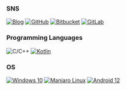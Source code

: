 <!--
### Hi there 👋

业余开发,目前主要写一些简单的GUI程序。

As an amateur, I mainly make simple GUI applications. Most of them are in Chinese only, but if you do have use cases in other languages, I'll be willing to do the i18n works.
-->

### SNS

 [![Blog](https://img.shields.io/badge/博客园-468ed7?logo=rss&logoColor=ffffff&style=flat-square)](https://www.cnblogs.com/winterreisender/)
 [![GitHub](https://img.shields.io/badge/GitHub-181717?logo=github&logoColor=ffffff&style=flat-square)](https://github.com/Winterreisender)
 [![Bitbucket](https://img.shields.io/badge/Bitbucket-2686ff?logo=bitbucket&logoColor=ffffff&style=flat-square)](https://bitbucket.org/winterreisender)
 [![GitLab](https://img.shields.io/badge/GitLab-ffffff?logo=gitlab&logoColor=ffffff&style=flat-square)](https://gitlab.com/Winterreisender) 

### Programming Languages

![C/C++](https://img.shields.io/badge/C%2FC%2B%2B-00599C?logo=cplusplus&logoColor=ffffff&style=flat-square)
[![Kotlin](https://img.shields.io/badge/Kotlin-7F52FF?logo=kotlin&logoColor=ffffff&style=flat-square)](https://www.jetbrains.com/company/brand/)

<!--
![JS](https://img.shields.io/badge/EcmaScript-b6a100?logo=javascript&logoColor=ffffff&style=flat-square)
![Python](https://img.shields.io/badge/Python-3776AB?logo=python&logoColor=ffffff&style=flat-square)
-->


### OS

[![Windows 10](https://img.shields.io/badge/Windows%2010-0078D6?style=flat-square&logo=windows&logoColor=ffffff)](#)
[![Manjaro Linux](https://img.shields.io/badge/Manjaro%20Linux-35BF5C?style=flat-square&logo=manjaro&logoColor=ffffff)](#)
[![Android 12](https://img.shields.io/badge/Android%2012-3DDC84?style=flat-square&logo=android&logoColor=ffffff)](#)
